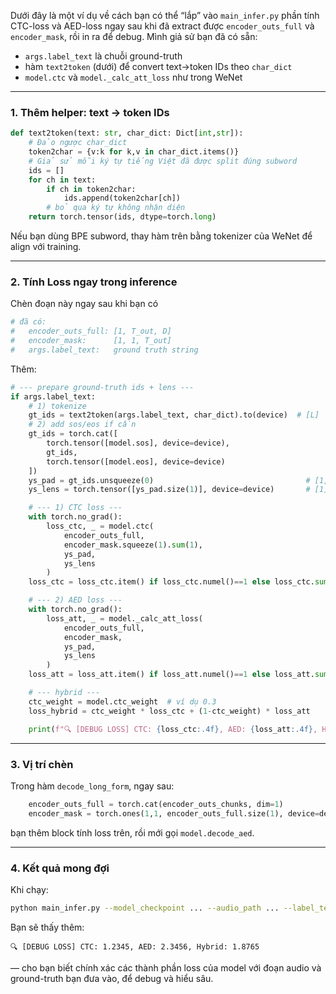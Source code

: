 Dưới đây là một ví dụ về cách bạn có thể “lắp” vào `main_infer.py` phần tính CTC-loss và AED-loss ngay sau khi đã extract được `encoder_outs_full` và `encoder_mask`, rồi in ra để debug. Mình giả sử bạn đã có sẵn:

* `args.label_text` là chuỗi ground-truth
* hàm `text2token` (dưới) để convert text→token IDs theo `char_dict`
* `model.ctc` và `model._calc_att_loss` như trong WeNet

---

### 1. Thêm helper: text → token IDs

```python
def text2token(text: str, char_dict: Dict[int,str]):
    # Đảo ngược char_dict
    token2char = {v:k for k,v in char_dict.items()}
    # Giả sử mỗi ký tự tiếng Việt đã được split đúng subword
    ids = []
    for ch in text:
        if ch in token2char:
            ids.append(token2char[ch])
        # bỏ qua ký tự không nhận diện
    return torch.tensor(ids, dtype=torch.long)
```

Nếu bạn dùng BPE subword, thay hàm trên bằng tokenizer của WeNet để align với training.

---

### 2. Tính Loss ngay trong inference

Chèn đoạn này ngay sau khi bạn có

```python
# đã có:
#   encoder_outs_full: [1, T_out, D]
#   encoder_mask:      [1, 1, T_out]
#   args.label_text:   ground truth string
```

Thêm:

```python
# --- prepare ground-truth ids + lens ---
if args.label_text:
    # 1) tokenize
    gt_ids = text2token(args.label_text, char_dict).to(device)  # [L]
    # 2) add sos/eos if cần
    gt_ids = torch.cat([
        torch.tensor([model.sos], device=device), 
        gt_ids, 
        torch.tensor([model.eos], device=device)
    ])
    ys_pad = gt_ids.unsqueeze(0)                                  # [1, L]
    ys_lens = torch.tensor([ys_pad.size(1)], device=device)       # [1]

    # --- 1) CTC loss ---
    with torch.no_grad():
        loss_ctc, _ = model.ctc(
            encoder_outs_full,
            encoder_mask.squeeze(1).sum(1),
            ys_pad,
            ys_lens
        )
    loss_ctc = loss_ctc.item() if loss_ctc.numel()==1 else loss_ctc.sum().item()

    # --- 2) AED loss ---
    with torch.no_grad():
        loss_att, _ = model._calc_att_loss(
            encoder_outs_full,
            encoder_mask,
            ys_pad,
            ys_lens
        )
    loss_att = loss_att.item() if loss_att.numel()==1 else loss_att.sum().item()

    # --- hybrid ---
    ctc_weight = model.ctc_weight  # ví dụ 0.3
    loss_hybrid = ctc_weight * loss_ctc + (1-ctc_weight) * loss_att

    print(f"🔍 [DEBUG LOSS] CTC: {loss_ctc:.4f}, AED: {loss_att:.4f}, Hybrid: {loss_hybrid:.4f}")
```

---

### 3. Vị trí chèn

Trong hàm `decode_long_form`, ngay sau:

```python
    encoder_outs_full = torch.cat(encoder_outs_chunks, dim=1)
    encoder_mask = torch.ones(1,1, encoder_outs_full.size(1), device=device)
```

bạn thêm block tính loss trên, rồi mới gọi `model.decode_aed`.

---

### 4. Kết quả mong đợi

Khi chạy:

```bash
python main_infer.py --model_checkpoint ... --audio_path ... --label_text "nửa vòng trái đất hơn bảy năm"
```

Bạn sẽ thấy thêm:

```
🔍 [DEBUG LOSS] CTC: 1.2345, AED: 2.3456, Hybrid: 1.8765
```

— cho bạn biết chính xác các thành phần loss của model với đoạn audio và ground-truth bạn đưa vào, để debug và hiểu sâu.
